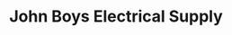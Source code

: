 ---
title: "John Boys Electrical Supply"
url: /warsaw/john-boys-electrical-supply/
shop: Elektrisch
---